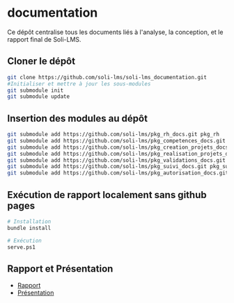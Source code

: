 # documentation

Ce dépôt centralise tous les documents liés à l'analyse, la conception, et le rapport final de Soli-LMS.

## Cloner le dépôt

````bash
git clone https://github.com/soli-lms/soli-lms_documentation.git
#Initialiser et mettre à jour les sous-modules
git submodule init
git submodule update
````

## Insertion des modules au dépôt

````bash
git submodule add https://github.com/soli-lms/pkg_rh_docs.git pkg_rh
git submodule add https://github.com/soli-lms/pkg_competences_docs.git pkg_competences
git submodule add https://github.com/soli-lms/pkg_creation_projets_docs.git pkg_creation_projets
git submodule add https://github.com/soli-lms/pkg_realisation_projets_docs.git pkg_realisation_projets
git submodule add https://github.com/soli-lms/pkg_validations_docs.git pkg_validations
git submodule add https://github.com/soli-lms/pkg_suivi_docs.git pkg_suivi
git submodule add https://github.com/soli-lms/pkg_autorisation_docs.git pkg_autorisation
````


## Exécution de rapport localement sans github pages



````bash
# Installation
bundle install

# Exécution
serve.ps1
````


## Rapport et Présentation 

- [Rapport](https://soli-lms.github.io/soli-lms_docs/)
- [Présentation](https://soli-lms.github.io/soli-lms_docs/)
